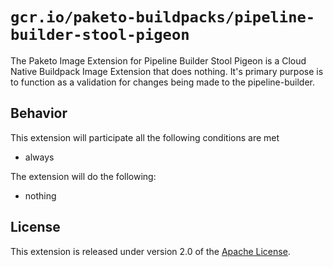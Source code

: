 # `gcr.io/paketo-buildpacks/pipeline-builder-stool-pigeon`

The Paketo Image Extension for Pipeline Builder Stool Pigeon is a Cloud Native Buildpack Image Extension that does nothing. It's primary purpose is to function as a validation for changes being made to the pipeline-builder.

## Behavior

This extension will participate all the following conditions are met

* always

The extension will do the following:

* nothing

## License

This extension is released under version 2.0 of the [Apache License][a].

[a]: http://www.apache.org/licenses/LICENSE-2.0

